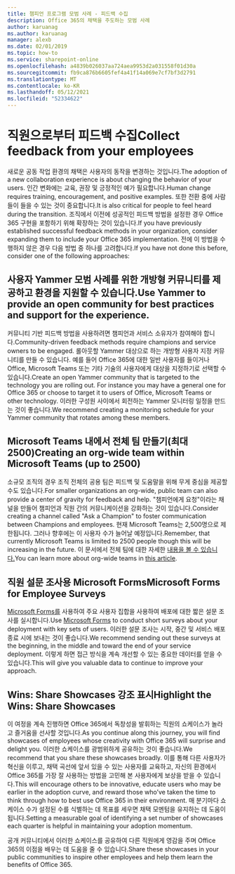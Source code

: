 ```yaml
---
title: 챔피언 프로그램 모범 사례 - 피드백 수집
description: Office 365의 채택을 주도하는 모범 사례
author: karuanag
ms.author: karuanag
manager: alexb
ms.date: 02/01/2019
ms.topic: how-to
ms.service: sharepoint-online
ms.openlocfilehash: a4839b026037aa724aea9953d2a031558f01d30a
ms.sourcegitcommit: fb9ca876b6605fef4a41f14a069e7cf7bf3d2791
ms.translationtype: MT
ms.contentlocale: ko-KR
ms.lasthandoff: 05/12/2021
ms.locfileid: "52334622"
---
```

# <a name="collect-feedback-from-your-employees"></a><span data-ttu-id="be992-103">직원으로부터 피드백 수집</span><span class="sxs-lookup"><span data-stu-id="be992-103">Collect feedback from your employees</span></span>

<span data-ttu-id="be992-104">새로운 공동 작업 환경의 채택은 사용자의 동작을 변경하는 것입니다.</span><span class="sxs-lookup"><span data-stu-id="be992-104">The adoption of a new collaboration experience is about changing the behavior of your users.</span></span> <span data-ttu-id="be992-105">인간 변화에는 교육, 권장 및 긍정적인 예가 필요합니다.</span><span class="sxs-lookup"><span data-stu-id="be992-105">Human change requires training, encouragement, and positive examples.</span></span> <span data-ttu-id="be992-106">또한 전환 중에 사람들이 들을 수 있는 것이 중요합니다.</span><span class="sxs-lookup"><span data-stu-id="be992-106">It is also critical for people to feel heard during the transition.</span></span> <span data-ttu-id="be992-107">조직에서 이전에 성공적인 피드백 방법을 설정한 경우 Office 365 구현을 포함하기 위해 확장하는 것이 있습니다.</span><span class="sxs-lookup"><span data-stu-id="be992-107">If you have previously established successful feedback methods in your organization, consider expanding them to include your Office 365 implementation.</span></span> <span data-ttu-id="be992-108">전에 이 방법을 수행하지 않은 경우 다음 방법 중 하나를 고려합니다.</span><span class="sxs-lookup"><span data-stu-id="be992-108">If you have not done this before, consider one of the following approaches:</span></span>

## <a name="use-yammer-to-provide-an-open-community-for-best-practices-and-support-for-the-experience"></a><span data-ttu-id="be992-109">사용자 Yammer 모범 사례를 위한 개방형 커뮤니티를 제공하고 환경을 지원할 수 있습니다.</span><span class="sxs-lookup"><span data-stu-id="be992-109">Use Yammer to provide an open community for best practices and support for the experience.</span></span>
<span data-ttu-id="be992-110">커뮤니티 기반 피드백 방법을 사용하려면 챔피언과 서비스 소유자가 참여해야 합니다.</span><span class="sxs-lookup"><span data-stu-id="be992-110">Community-driven feedback methods require champions and service owners to be engaged.</span></span> <span data-ttu-id="be992-111">롤아웃할 Yammer 대상으로 하는 개방형 사용자 지정 커뮤니티를 만들 수 있습니다.  예를 들어 Office 365에 대한 일반 사용자를 들이거나 Office, Microsoft Teams 또는 기타 기술의 사용자에게 대상을 지정하기로 선택할 수 있습니다.</span><span class="sxs-lookup"><span data-stu-id="be992-111">Create an open Yammer community that is targeted to the technology you are rolling out.  For instance you may have a general one for Office 365 or choose to target it to users of Office, Microsoft Teams or other technology.</span></span>  <span data-ttu-id="be992-112">이러한 구성원 사이에서 회전하는 Yammer 모니터링 일정을 만드는 것이 좋습니다.</span><span class="sxs-lookup"><span data-stu-id="be992-112">We recommend creating a monitoring schedule for your Yammer community that rotates among these members.</span></span> 

## <a name="creating-an-org-wide-team-within-microsoft-teams-up-to-2500"></a><span data-ttu-id="be992-113">Microsoft Teams 내에서 전체 팀 만들기(최대 2500)</span><span class="sxs-lookup"><span data-stu-id="be992-113">Creating an org-wide team within Microsoft Teams (up to 2500)</span></span>
<span data-ttu-id="be992-114">소규모 조직의 경우 조직 전체의 공용 팀은 피드백 및 도움말을 위해 무게 중심을 제공할 수도 있습니다.</span><span class="sxs-lookup"><span data-stu-id="be992-114">For smaller organizations an org-wide, public team can also provide a center of gravity for feedback and help.</span></span>  <span data-ttu-id="be992-115">"챔피언에게 요청"이라는 채널을 만들어 챔피언과 직원 간의 커뮤니케이션을 강화하는 것이 있습니다.</span><span class="sxs-lookup"><span data-stu-id="be992-115">Consider creating a channel called "Ask a Champion" to foster communication between Champions and employees.</span></span>  <span data-ttu-id="be992-116">현재 Microsoft Teams는 2,500명으로 제한됩니다. 그러나 향후에는 이 사용자 수가 늘어날 예정입니다.</span><span class="sxs-lookup"><span data-stu-id="be992-116">Remember, that currently Microsoft Teams is limited to 2500 people though this will be increasing in the future.</span></span> <span data-ttu-id="be992-117">이 문서에서 전체 팀에 대한 자세한 [내용을 볼 수 있습니다.](/microsoftteams/create-an-org-wide-team)</span><span class="sxs-lookup"><span data-stu-id="be992-117">You can learn more about org-wide teams in [this article](/microsoftteams/create-an-org-wide-team).</span></span> 

## <a name="microsoft-forms-for-employee-surveys"></a><span data-ttu-id="be992-118">직원 설문 조사용 Microsoft Forms</span><span class="sxs-lookup"><span data-stu-id="be992-118">Microsoft Forms for Employee Surveys</span></span>

<span data-ttu-id="be992-119">[Microsoft Forms를](https://support.office.com/forms) 사용하여 주요 사용자 집합을 사용하여 배포에 대한 짧은 설문 조사를 실시합니다.</span><span class="sxs-lookup"><span data-stu-id="be992-119">Use [Microsoft Forms](https://support.office.com/forms) to conduct short surveys about your deployment with key sets of users.</span></span>  <span data-ttu-id="be992-120">이러한 설문 조사는 시작, 중간 및 서비스 배포 종료 시에 보내는 것이 좋습니다.</span><span class="sxs-lookup"><span data-stu-id="be992-120">We recommend sending out these surveys at the beginning, in the middle and toward the end of your service deployment.</span></span>  <span data-ttu-id="be992-121">이렇게 하면 접근 방식을 계속 개선할 수 있는 중요한 데이터를 얻을 수 있습니다.</span><span class="sxs-lookup"><span data-stu-id="be992-121">This will give you valuable data to continue to improve your approach.</span></span>  

## <a name="highlight-the-wins-share-showcases"></a><span data-ttu-id="be992-122">Wins: Share Showcases 강조 표시</span><span class="sxs-lookup"><span data-stu-id="be992-122">Highlight the Wins: Share Showcases</span></span>
<span data-ttu-id="be992-123">이 여정을 계속 진행하면 Office 365에서 독창성을 발휘하는 직원의 쇼케이스가 놀라고 즐거움을 선사할 것입니다.</span><span class="sxs-lookup"><span data-stu-id="be992-123">As you continue along this journey, you will find showcases of employees whose creativity with Office 365 will surprise and delight you.</span></span> <span data-ttu-id="be992-124">이러한 쇼케이스를 광범위하게 공유하는 것이 좋습니다.</span><span class="sxs-lookup"><span data-stu-id="be992-124">We recommend that you share these showcases broadly.</span></span> <span data-ttu-id="be992-125">이를 통해 다른 사용자가 혁신을 이루고, 채택 곡선에 앞서 있을 수 있는 사용자를 교육하고, 자신의 환경에서 Office 365를 가장 잘 사용하는 방법을 고민해 본 사용자에게 보상을 받을 수 있습니다.</span><span class="sxs-lookup"><span data-stu-id="be992-125">This will encourage others to be innovative, educate users who may be earlier in the adoption curve, and reward those who’ve taken the time to think through how to best use Office 365 in their environment.</span></span> <span data-ttu-id="be992-126">매 분기마다 쇼케이스 수가 설정된 수를 식별하는 데 목표를 세우면 채택 모멘텀을 유지하는 데 도움이 됩니다.</span><span class="sxs-lookup"><span data-stu-id="be992-126">Setting a measurable goal of identifying a set number of showcases each quarter is helpful in maintaining your adoption momentum.</span></span>

<span data-ttu-id="be992-127">공개 커뮤니티에서 이러한 쇼케이스를 공유하여 다른 직원에게 영감을 주며 Office 365의 이점을 배우는 데 도움을 줄 수 있습니다.</span><span class="sxs-lookup"><span data-stu-id="be992-127">Share these showcases in your public communities to inspire other employees and help them learn the benefits of Office 365.</span></span>